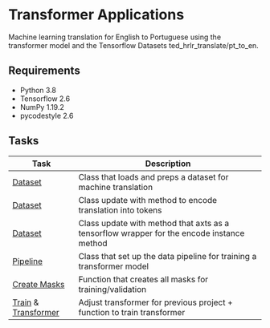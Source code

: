 # Transformer Applications

Machine learning translation for English to Portuguese using the transformer model and the Tensorflow Datasets ted_hrlr_translate/pt_to_en.

## Requirements

- Python 3.8
- Tensorflow 2.6
- NumPy 1.19.2
- pycodestyle 2.6

## Tasks

| Task                                                      | Description                                                                               |
|-----------------------------------------------------------|-------------------------------------------------------------------------------------------|
| [Dataset](./0-dataset.py)                                 | Class that loads and preps a dataset for machine translation                              |
| [Dataset](./1-dataset.py)                                 | Class update with method to encode translation into tokens                                |
| [Dataset](./2-dataset.py)                                 | Class update with method that axts as a tensorflow wrapper for the encode instance method |
| [Pipeline](./3-dataset.py)                                | Class that set up the data pipeline for training a transformer model                      |
| [Create Masks](./4-create_masks.py)                       | Function that creates all masks for training/validation                                   |
| [Train](./5-train.py) & [Transformer](./5-transformer.py) | Adjust transformer for previous project + function to train transformer                   |

